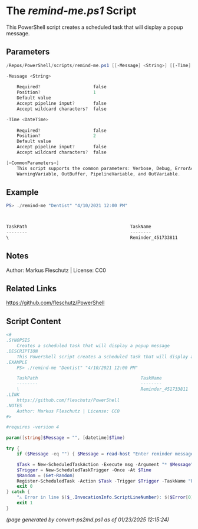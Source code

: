 The *remind-me.ps1* Script
===========================

This PowerShell script creates a scheduled task that will display a popup message.

Parameters
----------
```powershell
/Repos/PowerShell/scripts/remind-me.ps1 [[-Message] <String>] [[-Time] <DateTime>] [<CommonParameters>]

-Message <String>
    
    Required?                    false
    Position?                    1
    Default value                
    Accept pipeline input?       false
    Accept wildcard characters?  false

-Time <DateTime>
    
    Required?                    false
    Position?                    2
    Default value                
    Accept pipeline input?       false
    Accept wildcard characters?  false

[<CommonParameters>]
    This script supports the common parameters: Verbose, Debug, ErrorAction, ErrorVariable, WarningAction, 
    WarningVariable, OutBuffer, PipelineVariable, and OutVariable.
```

Example
-------
```powershell
PS> ./remind-me "Dentist" "4/10/2021 12:00 PM"



TaskPath                                       TaskName                          State
--------                                       --------                          -----
\                                              Reminder_451733811                Ready

```

Notes
-----
Author: Markus Fleschutz | License: CC0

Related Links
-------------
https://github.com/fleschutz/PowerShell

Script Content
--------------
```powershell
<#
.SYNOPSIS
	Creates a scheduled task that will display a popup message
.DESCRIPTION
	This PowerShell script creates a scheduled task that will display a popup message.
.EXAMPLE
	PS> ./remind-me "Dentist" "4/10/2021 12:00 PM"

	TaskPath                                       TaskName                          State
	--------                                       --------                          -----
	\                                              Reminder_451733811                Ready
.LINK
	https://github.com/fleschutz/PowerShell
.NOTES
	Author: Markus Fleschutz | License: CC0
#>

#requires -version 4

param([string]$Message = "", [datetime]$Time)

try {
	if ($Message -eq "") { $Message = read-host "Enter reminder message" }

	$Task = New-ScheduledTaskAction -Execute msg -Argument "* $Message"
	$Trigger = New-ScheduledTaskTrigger -Once -At $Time
	$Random = (Get-Random)
	Register-ScheduledTask -Action $Task -Trigger $Trigger -TaskName "Reminder_$Random" -Description "Reminder"
	exit 0
} catch {
	"⚠️ Error in line $($_.InvocationInfo.ScriptLineNumber): $($Error[0])"
	exit 1
}
```

*(page generated by convert-ps2md.ps1 as of 01/23/2025 12:15:24)*
